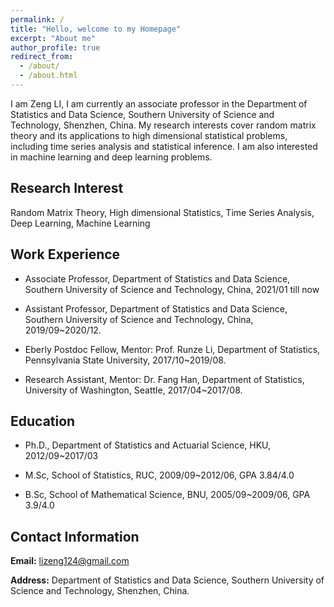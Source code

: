 ```yaml
---
permalink: /
title: "Hello, welcome to my Homepage"
excerpt: "About me"
author_profile: true
redirect_from: 
  - /about/
  - /about.html
---
```


I am Zeng LI, I am currently an associate professor in the Department of Statistics and Data Science, Southern University of Science and Technology, Shenzhen, China. My research interests cover random matrix theory and its applications to high dimensional statistical problems, including time series analysis and statistical inference. I am also interested in machine learning and deep learning problems.

## Research Interest


Random Matrix Theory, High dimensional Statistics, Time Series Analysis, Deep Learning, Machine Learning


## Work Experience

* Associate Professor, Department of Statistics and Data Science, Southern University of Science and Technology, China, 2021/01 till now

* Assistant Professor, Department of Statistics and Data Science, Southern University of Science and Technology, China, 2019/09~2020/12.

* Eberly Postdoc Fellow, Mentor: Prof. Runze Li,  Department of Statistics, Pennsylvania State University,  2017/10~2019/08.

* Research Assistant, Mentor: Dr. Fang Han,  Department of Statistics, University of Washington, Seattle, 2017/04~2017/08. 


## Education

* Ph.D., Department of Statistics and Actuarial Science, HKU, 2012/09~2017/03 

* M.Sc, School of Statistics, RUC, 2009/09~2012/06, GPA 3.84/4.0             

* B.Sc,  School of Mathematical Science, BNU, 2005/09~2009/06, GPA 3.9/4.0

## Contact Information

**Email:** lizeng124@gmail.com

**Address:**   Department of Statistics and Data Science, Southern University of Science and Technology, Shenzhen, China.
